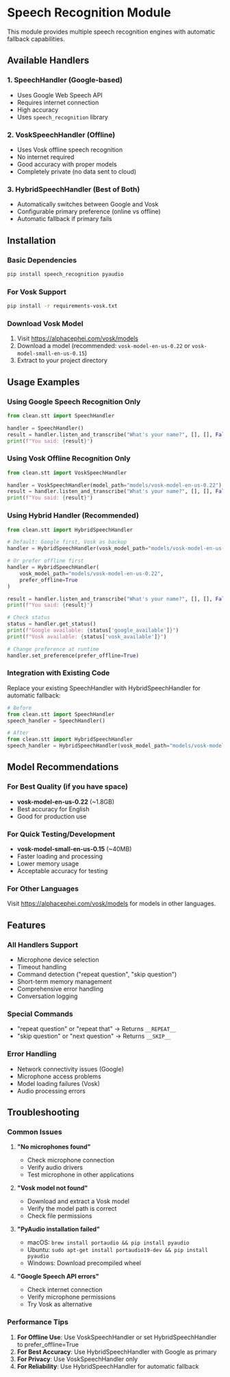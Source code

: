 # Speech Recognition Module

This module provides multiple speech recognition engines with automatic fallback capabilities.

## Available Handlers

### 1. SpeechHandler (Google-based)
- Uses Google Web Speech API
- Requires internet connection
- High accuracy
- Uses `speech_recognition` library

### 2. VoskSpeechHandler (Offline)
- Uses Vosk offline speech recognition
- No internet required
- Good accuracy with proper models
- Completely private (no data sent to cloud)

### 3. HybridSpeechHandler (Best of Both)
- Automatically switches between Google and Vosk
- Configurable primary preference (online vs offline)
- Automatic fallback if primary fails

## Installation

### Basic Dependencies
```bash
pip install speech_recognition pyaudio
```

### For Vosk Support
```bash
pip install -r requirements-vosk.txt
```

### Download Vosk Model
1. Visit https://alphacephei.com/vosk/models
2. Download a model (recommended: `vosk-model-en-us-0.22` or `vosk-model-small-en-us-0.15`)
3. Extract to your project directory

## Usage Examples

### Using Google Speech Recognition Only
```python
from clean.stt import SpeechHandler

handler = SpeechHandler()
result = handler.listen_and_transcribe("What's your name?", [], [], False)
print(f"You said: {result}")
```

### Using Vosk Offline Recognition Only
```python
from clean.stt import VoskSpeechHandler

handler = VoskSpeechHandler(model_path="models/vosk-model-en-us-0.22")
result = handler.listen_and_transcribe("What's your name?", [], [], False)
print(f"You said: {result}")
```

### Using Hybrid Handler (Recommended)
```python
from clean.stt import HybridSpeechHandler

# Default: Google first, Vosk as backup
handler = HybridSpeechHandler(vosk_model_path="models/vosk-model-en-us-0.22")

# Or prefer offline first
handler = HybridSpeechHandler(
    vosk_model_path="models/vosk-model-en-us-0.22",
    prefer_offline=True
)

result = handler.listen_and_transcribe("What's your name?", [], [], False)
print(f"You said: {result}")

# Check status
status = handler.get_status()
print(f"Google available: {status['google_available']}")
print(f"Vosk available: {status['vosk_available']}")

# Change preference at runtime
handler.set_preference(prefer_offline=True)
```

### Integration with Existing Code
Replace your existing SpeechHandler with HybridSpeechHandler for automatic fallback:

```python
# Before
from clean.stt import SpeechHandler
speech_handler = SpeechHandler()

# After
from clean.stt import HybridSpeechHandler
speech_handler = HybridSpeechHandler(vosk_model_path="models/vosk-model-en-us-0.22")
```

## Model Recommendations

### For Best Quality (if you have space)
- **vosk-model-en-us-0.22** (~1.8GB)
- Best accuracy for English
- Good for production use

### For Quick Testing/Development
- **vosk-model-small-en-us-0.15** (~40MB)
- Faster loading and processing
- Lower memory usage
- Acceptable accuracy for testing

### For Other Languages
Visit https://alphacephei.com/vosk/models for models in other languages.

## Features

### All Handlers Support
- Microphone device selection
- Timeout handling
- Command detection ("repeat question", "skip question")
- Short-term memory management
- Comprehensive error handling
- Conversation logging

### Special Commands
- "repeat question" or "repeat that" → Returns `__REPEAT__`
- "skip question" or "next question" → Returns `__SKIP__`

### Error Handling
- Network connectivity issues (Google)
- Microphone access problems
- Model loading failures (Vosk)
- Audio processing errors

## Troubleshooting

### Common Issues

1. **"No microphones found"**
   - Check microphone connection
   - Verify audio drivers
   - Test microphone in other applications

2. **"Vosk model not found"**
   - Download and extract a Vosk model
   - Verify the model path is correct
   - Check file permissions

3. **"PyAudio installation failed"**
   - macOS: `brew install portaudio && pip install pyaudio`
   - Ubuntu: `sudo apt-get install portaudio19-dev && pip install pyaudio`
   - Windows: Download precompiled wheel

4. **"Google Speech API errors"**
   - Check internet connection
   - Verify microphone permissions
   - Try Vosk as alternative

### Performance Tips

1. **For Offline Use**: Use VoskSpeechHandler or set HybridSpeechHandler to prefer_offline=True
2. **For Best Accuracy**: Use HybridSpeechHandler with Google as primary
3. **For Privacy**: Use VoskSpeechHandler only
4. **For Reliability**: Use HybridSpeechHandler for automatic fallback 
